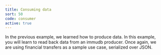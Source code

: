 ```yaml
---
title: Consuming data
sort: 50
code: consumer
active: true
---
```


In the previous example, we learned how to produce data. In this example, you will learn to read back data from an immudb producer. Once again, we are using financial transfers as a sample use case, serialized over JSON.